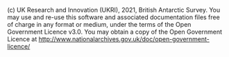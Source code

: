 (c) UK Research and Innovation (UKRI), 2021, British Antarctic Survey.
You may use and re-use this software and associated documentation files free of charge in any format or medium, under
the terms of the Open Government Licence v3.0.
You may obtain a copy of the Open Government Licence at http://www.nationalarchives.gov.uk/doc/open-government-licence/

